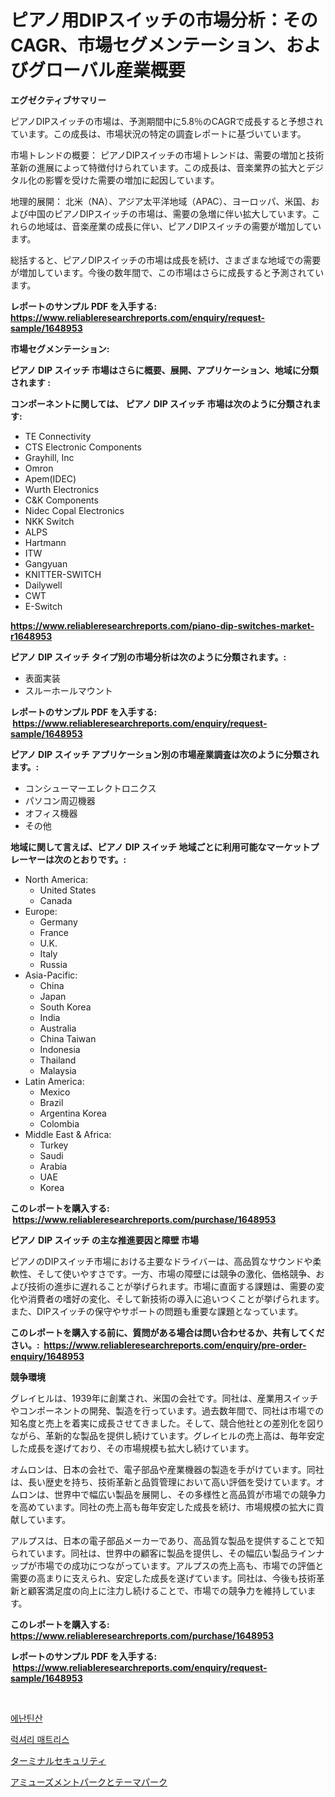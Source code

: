 <p><h1>ピアノ用DIPスイッチの市場分析：そのCAGR、市場セグメンテーション、およびグローバル産業概要</h1></p><p><strong>エグゼクティブサマリー</strong></p>
<p><p>ピアノDIPスイッチの市場は、予測期間中に5.8％のCAGRで成長すると予想されています。この成長は、市場状況の特定の調査レポートに基づいています。</p><p>市場トレンドの概要： ピアノDIPスイッチの市場トレンドは、需要の増加と技術革新の進展によって特徴付けられています。この成長は、音楽業界の拡大とデジタル化の影響を受けた需要の増加に起因しています。</p><p>地理的展開： 北米（NA）、アジア太平洋地域（APAC）、ヨーロッパ、米国、および中国のピアノDIPスイッチの市場は、需要の急増に伴い拡大しています。これらの地域は、音楽産業の成長に伴い、ピアノDIPスイッチの需要が増加しています。</p><p>総括すると、ピアノDIPスイッチの市場は成長を続け、さまざまな地域での需要が増加しています。今後の数年間で、この市場はさらに成長すると予測されています。</p></p>
<p><strong>レポートのサンプル PDF を入手する: <a href="https://www.reliableresearchreports.com/enquiry/request-sample/1648953">https://www.reliableresearchreports.com/enquiry/request-sample/1648953</a></strong></p>
<p><strong>市場セグメンテーション:</strong></p>
<p><strong> ピアノ DIP スイッチ 市場はさらに概要、展開、アプリケーション、地域に分類されます :</strong></p>
<p><strong>コンポーネントに関しては、 ピアノ DIP スイッチ 市場は次のように分類されます: &nbsp;</strong></p>
<p><ul><li>TE Connectivity</li><li>CTS Electronic Components</li><li>Grayhill, Inc</li><li>Omron</li><li>Apem(IDEC)</li><li>Wurth Electronics</li><li>C&K Components</li><li>Nidec Copal Electronics</li><li>NKK Switch</li><li>ALPS</li><li>Hartmann</li><li>ITW</li><li>Gangyuan</li><li>KNITTER-SWITCH</li><li>Dailywell</li><li>CWT</li><li>E-Switch</li></ul></p>
<p><strong><a href="https://www.reliableresearchreports.com/piano-dip-switches-market-r1648953">https://www.reliableresearchreports.com/piano-dip-switches-market-r1648953</a></strong></p>
<p><strong> ピアノ DIP スイッチ タイプ別の市場分析は次のように分類されます。:</strong></p>
<p><ul><li>表面実装</li><li>スルーホールマウント</li></ul></p>
<p><strong>レポートのサンプル PDF を入手する: &nbsp;<a href="https://www.reliableresearchreports.com/enquiry/request-sample/1648953">https://www.reliableresearchreports.com/enquiry/request-sample/1648953</a></strong></p>
<p><strong> ピアノ DIP スイッチ アプリケーション別の市場産業調査は次のように分類されます。:</strong></p>
<p><ul><li>コンシューマーエレクトロニクス</li><li>パソコン周辺機器</li><li>オフィス機器</li><li>その他</li></ul></p>
<p><strong>地域に関して言えば、ピアノ DIP スイッチ 地域ごとに利用可能なマーケットプレーヤーは次のとおりです。:</strong></p>
<p><ul>
    <li>
        North America:
        <ul>
            <li>United States</li>
            <li>Canada</li>
        </ul>
    </li>
    <li>
        Europe:
        <ul>
            <li>Germany</li>
            <li>France</li>
            <li>U.K.</li>
            <li>Italy</li>
            <li>Russia</li>
        </ul>
    </li>
    <li>
        Asia-Pacific:
        <ul>
            <li>China</li>
            <li>Japan</li>
            <li>South Korea</li>
            <li>India</li>
            <li>Australia</li>
            <li>China Taiwan</li>
            <li>Indonesia</li>
            <li>Thailand</li>
            <li>Malaysia</li>
        </ul>
    </li>
    <li>
        Latin America:
        <ul>
            <li>Mexico</li>
            <li>Brazil</li>
            <li>Argentina Korea</li>
            <li>Colombia</li>
        </ul>
    </li>
    <li>
        Middle East & Africa:
        <ul>
            <li>Turkey</li>
            <li>Saudi</li>
            <li>Arabia</li>
            <li>UAE</li>
            <li>Korea</li>
        </ul>
    </li>
    </ul></p>
<p><strong>このレポートを購入する: &nbsp;<a href="https://www.reliableresearchreports.com/purchase/1648953">https://www.reliableresearchreports.com/purchase/1648953</a></strong></p>
<p><strong>ピアノ DIP スイッチ の主な推進要因と障壁 市場</strong></p>
<p><p>ピアノのDIPスイッチ市場における主要なドライバーは、高品質なサウンドや柔軟性、そして使いやすさです。一方、市場の障壁には競争の激化、価格競争、および技術の進歩に遅れることが挙げられます。市場に直面する課題は、需要の変化や消費者の嗜好の変化、そして新技術の導入に追いつくことが挙げられます。また、DIPスイッチの保守やサポートの問題も重要な課題となっています。</p></p>
<p><strong>このレポートを購入する前に、質問がある場合は問い合わせるか、共有してください。:&nbsp; <a href="https://www.reliableresearchreports.com/enquiry/pre-order-enquiry/1648953">https://www.reliableresearchreports.com/enquiry/pre-order-enquiry/1648953</a></strong></p>
<p><strong>競争環境</strong></p>
<p><p>グレイヒルは、1939年に創業され、米国の会社です。同社は、産業用スイッチやコンポーネントの開発、製造を行っています。過去数年間で、同社は市場での知名度と売上を着実に成長させてきました。そして、競合他社との差別化を図りながら、革新的な製品を提供し続けています。グレイヒルの売上高は、毎年安定した成長を遂げており、その市場規模も拡大し続けています。</p><p>オムロンは、日本の会社で、電子部品や産業機器の製造を手がけています。同社は、長い歴史を持ち、技術革新と品質管理において高い評価を受けています。オムロンは、世界中で幅広い製品を展開し、その多様性と高品質が市場での競争力を高めています。同社の売上高も毎年安定した成長を続け、市場規模の拡大に貢献しています。</p><p>アルプスは、日本の電子部品メーカーであり、高品質な製品を提供することで知られています。同社は、世界中の顧客に製品を提供し、その幅広い製品ラインナップが市場での成功につながっています。アルプスの売上高も、市場での評価と需要の高まりに支えられ、安定した成長を遂げています。同社は、今後も技術革新と顧客満足度の向上に注力し続けることで、市場での競争力を維持しています。</p></p>
<p><strong>このレポートを購入する: &nbsp; <a href="https://www.reliableresearchreports.com/purchase/1648953">https://www.reliableresearchreports.com/purchase/1648953</a></strong></p>
<p><strong>レポートのサンプル PDF を入手する: &nbsp;<a href="https://www.reliableresearchreports.com/enquiry/request-sample/1648953">https://www.reliableresearchreports.com/enquiry/request-sample/1648953</a></strong><strong></strong></p>
<p>&nbsp;</p>
<p><p><a href="https://medium.com/@londonacobson5656/%EC%97%90%EB%82%9C%ED%8B%B0%ED%81%AC%EC%82%B0-%EC%8B%9C%EC%9E%A5-%EC%A1%B0%EC%82%AC-%EB%B3%B4%EA%B3%A0%EC%84%9C-%EC%97%AD%EC%82%AC-%EB%B0%8F-2024%EB%85%84%EB%B6%80%ED%84%B0-2031%EB%85%84%EA%B9%8C%EC%A7%80%EC%9D%98-%EC%98%88%EC%B8%A1-f3cb9880a96f">에난틴산</a></p><p><a href="https://medium.com/@jaleelweissnat2022/%ED%98%B8%ED%99%94%EB%A1%9C%EC%9A%B4-%EB%A7%A4%ED%8A%B8%EB%A6%AC%EC%8A%A4-%EC%8B%9C%EC%9E%A5-%ED%86%B5%EC%B0%B0-%EC%8B%9C%EC%9E%A5-%EB%8F%99%ED%96%A5-%EC%84%B1%EC%9E%A5-2024%EB%85%84%EB%B6%80%ED%84%B0-2031%EB%85%84%EA%B9%8C%EC%A7%80-%EC%98%88%EC%B8%A1%EB%90%A8-e32e1a35d72e">럭셔리 매트리스</a></p><p><a href="https://medium.com/@leeweir2009/%E3%82%BF%E3%83%BC%E3%83%9F%E3%83%8A%E3%83%AB%E3%82%BB%E3%82%AD%E3%83%A5%E3%83%AA%E3%83%86%E3%82%A3%E5%B8%82%E5%A0%B4%E3%81%AE%E6%B4%9E%E5%AF%9F-%E5%B8%82%E5%A0%B4%E5%8B%95%E5%90%91-%E6%88%90%E9%95%B7-2024%E5%B9%B4%E3%81%8B%E3%82%892031%E5%B9%B4%E3%81%BE%E3%81%A7%E3%81%AE%E4%BA%88%E6%B8%AC-8ea0a63637b8">ターミナルセキュリティ</a></p><p><a href="https://medium.com/@akio198300/%E3%82%A2%E3%83%9F%E3%83%A5%E3%83%BC%E3%82%BA%E3%83%A1%E3%83%B3%E3%83%88%E3%83%91%E3%83%BC%E3%82%AF%E3%82%84%E3%83%86%E3%83%BC%E3%83%9E%E3%83%91%E3%83%BC%E3%82%AF%E5%B8%82%E5%A0%B4%E3%81%AE%E3%82%A4%E3%83%B3%E3%82%B5%E3%82%A4%E3%83%88-%E5%B8%82%E5%A0%B4%E5%8B%95%E5%90%91-%E6%88%90%E9%95%B7-2024%E5%B9%B4%E3%81%8B%E3%82%892031%E5%B9%B4%E3%81%BE%E3%81%A7%E3%81%AE%E4%BA%88%E6%B8%AC-62ff99ef0a30">アミューズメントパークとテーマパーク</a></p></p>